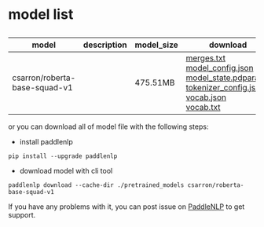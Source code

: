 #  model list

##  

| model  | description | model_size  | download         |
| --- | --- | --- | --- |
|csarron/roberta-base-squad-v1|  | 475.51MB | [merges.txt](https://bj.bcebos.com/paddlenlp/models/community/csarron/roberta-base-squad-v1/merges.txt)<br>[model_config.json](https://bj.bcebos.com/paddlenlp/models/community/csarron/roberta-base-squad-v1/model_config.json)<br>[model_state.pdparams](https://bj.bcebos.com/paddlenlp/models/community/csarron/roberta-base-squad-v1/model_state.pdparams)<br>[tokenizer_config.json](https://bj.bcebos.com/paddlenlp/models/community/csarron/roberta-base-squad-v1/tokenizer_config.json)<br>[vocab.json](https://bj.bcebos.com/paddlenlp/models/community/csarron/roberta-base-squad-v1/vocab.json)<br>[vocab.txt](https://bj.bcebos.com/paddlenlp/models/community/csarron/roberta-base-squad-v1/vocab.txt) |

or you can download all of model file with the following steps:

* install paddlenlp

```shell
pip install --upgrade paddlenlp
```

* download model with cli tool

```shell
paddlenlp download --cache-dir ./pretrained_models csarron/roberta-base-squad-v1
```

If you have any problems with it, you can post issue on [PaddleNLP](https://github.com/PaddlePaddle/PaddleNLP) to get support.
